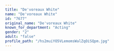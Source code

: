 ```yaml
---
title: "De'voreaux White"
name: "De'voreaux White"
id: "7677"
original_name: "De'voreaux White"
known_for_department: "Acting"
gender: "2"
adult: "false"
profile_path: "/hs2muiYO5VLemomsWalZqOiSQpm.jpg"
---
```

